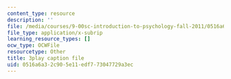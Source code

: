 ```yaml
---
content_type: resource
description: ''
file: /media/courses/9-00sc-introduction-to-psychology-fall-2011/0516a6a32c905e11edf773047729a3ec_kD3CswjYb2E.srt
file_type: application/x-subrip
learning_resource_types: []
ocw_type: OCWFile
resourcetype: Other
title: 3play caption file
uid: 0516a6a3-2c90-5e11-edf7-73047729a3ec
---
```

